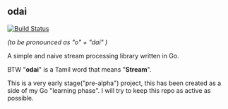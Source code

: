## odai

[![Build Status](https://travis-ci.org/prassee/odai.svg?branch=master)](https://travis-ci.org/prassee/odai)

*(to be pronounced as "o" + "dai" )*

A simple and naive stream processing library written in Go. 

BTW "**odai**" is a Tamil word that means "**Stream**". 

This is a very early stage("pre-alpha") project, this has been created as a side 
of my Go "learning phase". I will try to keep this repo as active as possible.
